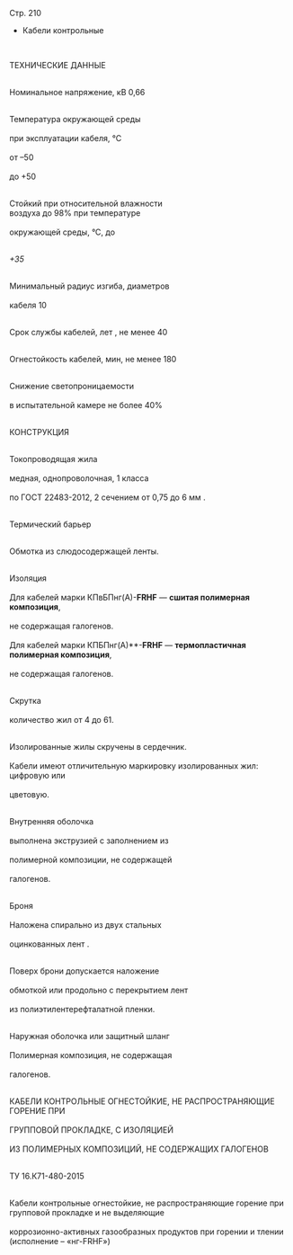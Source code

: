 Стр. 210

* Кабели контрольные  
<br/>

ТЕХНИЧЕСКИЕ ДАННЫЕ  
<br/>  

Номинальное напряжение, кВ 0,66  
<br/>  

Температура окружающей среды   
<br/>   при эксплуатации кабеля, °С  
<br/>   от –50  
<br/>   до +50  
<br/> 

Стойкий при относительной влажности 
<br/>    воздуха до 98% при температуре  
<br/>     окружающей среды, °С, до  
<br/>   

<em>+35</em>  
<br/>    

Минимальный радиус изгиба, диаметров  
<br/>   кабеля 10  
<br/>  

Срок службы кабелей, лет , не менее 40  
<br/>  

Огнестойкость кабелей, мин, не менее 180  
<br/>  

Снижение светопроницаемости  
<br/>   в испытательной камере не более 40%  
<br/>  

КОНСТРУКЦИЯ  
<br/>  

Токопроводящая жила  
<br/>   медная, однопроволочная, 1 класса  
<br/>   по ГОСТ 22483-2012, 2 сечением от 0,75 до 6 мм .  
<br/>  

Термический барьер  
<br/>  

Обмотка из слюдосодержащей ленты.  
<br/>  

Изоляция  
<br/>   Для кабелей марки КПвБПнг(А)-**FRHF** — **сшитая полимерная композиция**,  
<br/>   не содержащая галогенов.  
<br/>   Для кабелей марки КПБПнг(А)**-**FRHF** — **термопластичная полимерная композиция**,  
<br/>   не содержащая галогенов.  
<br/>  

Скрутка  
<br/>   количество жил от 4 до 61.  
<br/>  

Изолированные жилы скручены в сердечник.  
<br/>   Кабели имеют отличительную маркировку изолированных жил: цифровую или  
<br/>   цветовую.  
<br/>  

Внутренняя оболочка  
<br/>   выполнена экструзией с заполнением из  
<br/>   полимерной композиции, не содержащей  
<br/>   галогенов.  
<br/>  

Броня  
<br/>   Наложена спирально из двух стальных  
<br/>   оцинкованных лент .  
<br/>  

Поверх брони допускается наложение  
<br/>   обмоткой или продольно с перекрытием лент  
<br/>   из полиэтилентерефталатной пленки.  
<br/>  

Наружная оболочка или защитный шланг  
<br/>   Полимерная композиция, не содержащая  
<br/>   галогенов.  
<br/>  

КАБЕЛИ КОНТРОЛЬНЫЕ ОГНЕСТОЙКИЕ, НЕ РАСПРОСТРАНЯЮЩИЕ ГОРЕНИЕ ПРИ  
<br/>   ГРУППОВОЙ ПРОКЛАДКЕ, С ИЗОЛЯЦИЕЙ  
<br/>   ИЗ ПОЛИМЕРНЫХ КОМПОЗИЦИЙ, НЕ СОДЕРЖАЩИХ ГАЛОГЕНОВ  
<br/>  

ТУ 16.К71-480-2015  
<br/>  

Кабели контрольные огнестойкие, не распространяющие горение при групповой прокладке и не выделяющие  
<br/>   коррозионно-активных газообразных продуктов при горении и тлении (исполнение – «нг-FRHF»)  